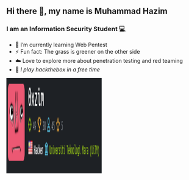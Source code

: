

<!--### Hi there 👋, My name is Muhammad Hazim and I'm from Malaysia

* Still learning about Information Security
* 

[![Anurag's GitHub stats](https://github-readme-stats.vercel.app/api?username=hazimsyah19)](https://github.com/anuraghazra/github-readme-stats)


**hazimsyah19/hazimsyah19** is a ✨ _special_ ✨ repository because its `README.md` (this file) appears on your GitHub profile.

Here are some ideas to get you started:

- 🔭 I’m currently working on ...
- 🌱 I’m currently learning ...
- 👯 I’m looking to collaborate on ...
- 🤔 I’m looking for help with ...
- 💬 Ask me about ...
- 📫 How to reach me: ...
- 😄 Pronouns: ...
- ⚡ Fun fact: ...

[<img src='https://cdn.jsdelivr.net/npm/simple-icons@3.0.1/icons/github.svg' alt='github' height='40'>](https://github.com/hazimsyah19)  [<img src='https://cdn.jsdelivr.net/npm/simple-icons@3.0.1/icons/twitter.svg' alt='twitter' height='40'>](https://twitter.com/Hazimirwan)  

![GitHub stats](https://github-readme-stats.vercel.app/api?username=hazimsyah19&show_icons=true)  

![Profile views](https://gpvc.arturio.dev/hazimsyah19) 
-->
## Hi there 👋, my name is Muhammad Hazim 
### I am an Information Security Student 💻

- 🌱 I’m currently learning Web Pentest
- ⚡ Fun fact: The grass is greener on the other side
- ☁️ Love to explore more about penetration testing and red teaming 
- 👾 *I play hackthebox in a free time*
<img src="https://github.com/hazimsyah19/hazimsyah19/blob/main/htb_profile.PNG" width=250 height=250>
